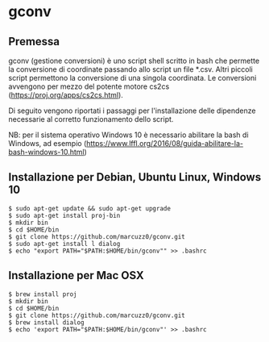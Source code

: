 # gconv
## Premessa
gconv (gestione conversioni) è uno script shell scritto in bash che permette la conversione di coordinate passando allo script un file *.csv.
Altri piccoli script permettono la conversione di una singola coordinata.
Le conversioni avvengono per mezzo del potente motore cs2cs (https://proj.org/apps/cs2cs.html).

Di seguito vengono riportati i passaggi per l'installazione delle dipendenze necessarie al corretto funzionamento dello script.

NB: per il sistema operativo Windows 10 è necessario abilitare la bash di Windows, ad esempio (https://www.lffl.org/2016/08/guida-abilitare-la-bash-windows-10.html)

## Installazione per Debian, Ubuntu Linux, Windows 10
```
$ sudo apt-get update && sudo apt-get upgrade
$ sudo apt-get install proj-bin
$ mkdir bin
$ cd $HOME/bin
$ git clone https://github.com/marcuzz0/gconv.git
$ sudo apt-get install l dialog
$ echo "export PATH="$PATH:$HOME/bin/gconv"" >> .bashrc
```

## Installazione per Mac OSX
```
$ brew install proj
$ mkdir bin
$ cd $HOME/bin
$ git clone https://github.com/marcuzz0/gconv.git
$ brew install dialog
$ echo 'export PATH="$PATH:$HOME/bin/gconv"' >> .bashrc
````
